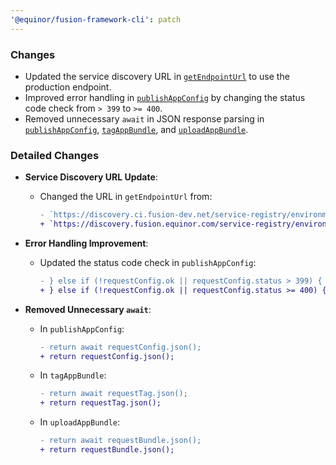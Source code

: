 ```yaml
---
'@equinor/fusion-framework-cli': patch
---
```



### Changes

- Updated the service discovery URL in [`getEndpointUrl`](packages/cli/src/bin/utils/getEndpointUrl.ts) to use the production endpoint.
- Improved error handling in [`publishAppConfig`](packages/cli/src/bin/utils/publishAppConfig.ts) by changing the status code check from `> 399` to `>= 400`.
- Removed unnecessary `await` in JSON response parsing in [`publishAppConfig`](packages/cli/src/bin/utils/publishAppConfig.ts), [`tagAppBundle`](packages/cli/src/bin/utils/tagAppBundle.ts), and [`uploadAppBundle`](packages/cli/src/bin/utils/uploadAppBundle.ts).

### Detailed Changes

- **Service Discovery URL Update**:
  - Changed the URL in `getEndpointUrl` from:
    ```diff
    - `https://discovery.ci.fusion-dev.net/service-registry/environments/${fusionEnv}/services/apps`,
    + `https://discovery.fusion.equinor.com/service-registry/environments/${fusionEnv}/services/apps`,
    ```

- **Error Handling Improvement**:
  - Updated the status code check in `publishAppConfig`:
    ```diff
    - } else if (!requestConfig.ok || requestConfig.status > 399) {
    + } else if (!requestConfig.ok || requestConfig.status >= 400) {
    ```

- **Removed Unnecessary `await`**:
  - In `publishAppConfig`:
    ```diff
    - return await requestConfig.json();
    + return requestConfig.json();
    ```
  - In `tagAppBundle`:
    ```diff
    - return await requestTag.json();
    + return requestTag.json();
    ```
  - In `uploadAppBundle`:
    ```diff
    - return await requestBundle.json();
    + return requestBundle.json();
    ```

